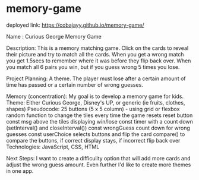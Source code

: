 # memory-game
deployed link: https://cobajayy.github.io/memory-game/

Name : Curious George Memory Game

Description: This is a memory matching game. Click on the cards to reveal their picture and try to match all the cards. When you get a wrong match you get 1.5secs to remember where it was before they flip back over. When you match all 6 pairs you win, but if you guess wrong 5 times you lose.

Project Planning:
A theme. The player must lose after a certain amount of time has passed or a certain number of wrong guesses.

Memory (concentration): My goal is to develop a memory game for kids. 
Theme: Either Curious George, Disney's UP, or generic (ie fruits, clothes, shapes)
Pseudocode:
25 buttons (5 x 5 column) - using grid or flexbox
random function to change the tiles every time the game resets
reset button
const msg above the tiles displaying win/lose
const timer with a count down (setInterval() and closeInterval())
const wrongGuess count down for wrong guesses
const userChoice selects buttons and flip the card
compare() to compare the buttons, if correct display stays, if incorrect flip back over
Technologies: JavaScript, CSS, HTML

Next Steps: I want to create a difficulity option that will add more cards and adjust the wrong guess amount. Even further I'd like to create more themes in one app.